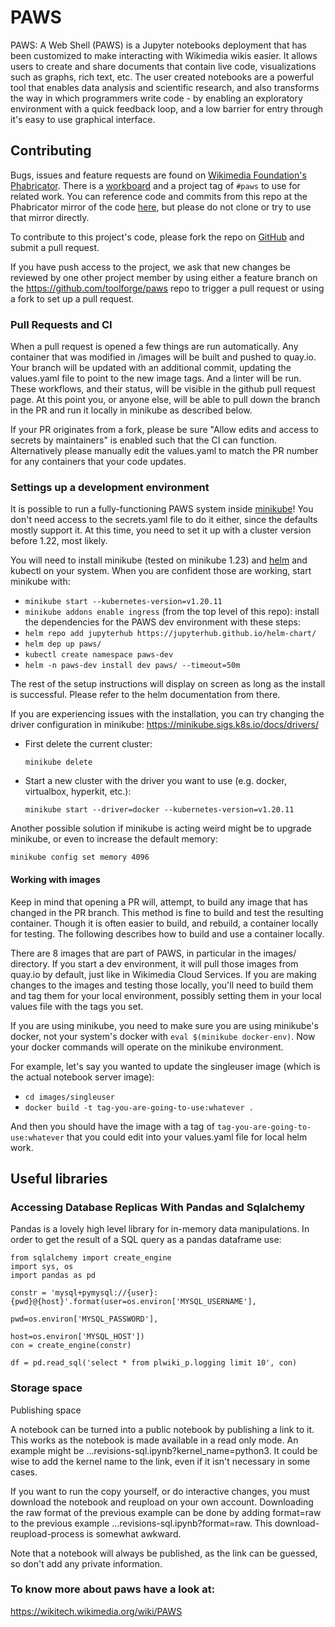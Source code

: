 # PAWS

PAWS: A Web Shell (PAWS) is a Jupyter notebooks deployment that has been customized to make interacting with Wikimedia wikis easier. It allows users to create and share documents that contain live code, visualizations such as graphs, rich text, etc. The user created notebooks are a powerful tool that enables data analysis and scientific research, and also transforms the way in which programmers write code - by enabling an exploratory environment with a quick feedback loop, and a low barrier for entry through it's easy to use graphical interface.

## Contributing

Bugs, issues and feature requests are found on [Wikimedia Foundation's Phabricator](https://phabricator.wikimedia.org/).
There is a [workboard](https://phabricator.wikimedia.org/project/view/1648/) and a project tag of `#paws` to use for related work. You can reference code and commits from this repo at the Phabricator mirror of the code [here](https://phabricator.wikimedia.org/diffusion/PAWS/browse/master/), but please do not clone or try to use that mirror directly.

To contribute to this project's code, please fork the repo on [GitHub](https://github.com/toolforge/paws/) and submit a pull request.

If you have push access to the project, we ask that new changes be reviewed by one other
project member by using either a feature branch on the https://github.com/toolforge/paws repo
to trigger a pull request or using a fork to set up a pull request.

### Pull Requests and CI

When a pull request is opened a few things are run automatically. Any container that was modified in /images will be built and pushed to quay.io. Your branch will be updated with an additional commit, updating the values.yaml file to point to the new image tags. And a linter will be run. These workflows, and their status, will be visible in the github pull request page. At this point you, or anyone else, will be able to pull down the branch in the PR and run it locally in minikube as described below.

If your PR originates from a fork, please be sure "Allow edits and access to secrets by maintainers" is enabled such that the CI can function. Alternatively please manually edit the values.yaml to match the PR number for any containers that your code updates.

### Settings up a development environment

It is possible to run a fully-functioning PAWS system inside [minikube](https://minikube.sigs.k8s.io/docs/)! You don't need
access to the secrets.yaml file to do it either, since the defaults mostly support it. At this time, you need to
set it up with a cluster version before 1.22, most likely.

You will need to install minikube (tested on minikube 1.23) and [helm](https://helm.sh) and kubectl on your system. When you are confident those are working, start minikube with:
 - `minikube start --kubernetes-version=v1.20.11`
 - `minikube addons enable ingress`
(from the top level of this repo):
install the dependencies for the PAWS dev environment with these steps:
 - `helm repo add jupyterhub https://jupyterhub.github.io/helm-chart/`
 - `helm dep up paws/`
 - `kubectl create namespace paws-dev`
 - `helm -n paws-dev install dev paws/ --timeout=50m`

The rest of the setup instructions will display on screen as long as the install is successful.
Please refer to the helm documentation from there.

If you are experiencing issues with the installation, you can try changing the driver configuration in minikube: https://minikube.sigs.k8s.io/docs/drivers/

- First delete the current cluster:

    `minikube delete`

- Start a new cluster with the driver you want to use (e.g. docker, virtualbox, hyperkit, etc.):

    `minikube start --driver=docker --kubernetes-version=v1.20.11`

Another possible solution if minikube is acting weird might be to upgrade minikube, or even to
increase the default memory:

`minikube config set memory 4096`

#### Working with images
Keep in mind that opening a PR will, attempt, to build any image that has changed in the PR branch. This method is fine to build and test the resulting container. Though it is often easier to build, and rebuild, a container locally for testing. The following describes how to build and use a container locally.

There are 8 images that are part of PAWS, in particular in the images/ directory. If you start a dev environment, it will pull those images from quay.io by default, just like in Wikimedia Cloud Services. If you are making changes to the images and testing those locally, you'll need to build them and tag them for your local environment, possibly setting them in your local values file with the tags you set.

If you are using minikube, you need to make sure you are using minikube's docker, not your system's docker with `eval $(minikube docker-env)`. Now your docker commands will operate on the minikube environment.

For example, let's say you wanted to update the singleuser image (which is the actual notebook server image):
- `cd images/singleuser`
- `docker build -t tag-you-are-going-to-use:whatever .`

And then you should have the image with a tag of `tag-you-are-going-to-use:whatever` that you could edit into your values.yaml file for local helm work.
## Useful libraries
### Accessing Database Replicas With Pandas and Sqlalchemy

Pandas is a lovely high level library for in-memory data manipulations. In order to get the result of a SQL query as a pandas dataframe use:
```
from sqlalchemy import create_engine
import sys, os
import pandas as pd

constr = 'mysql+pymysql://{user}:{pwd}@{host}'.format(user=os.environ['MYSQL_USERNAME'],
                                                      pwd=os.environ['MYSQL_PASSWORD'],
                                                      host=os.environ['MYSQL_HOST'])
con = create_engine(constr)

df = pd.read_sql('select * from plwiki_p.logging limit 10', con)
```

### Storage space
Publishing space

A notebook can be turned into a public notebook by publishing a link to it. This works as the notebook is made available in a read only mode. An example might be …revisions-sql.ipynb?kernel_name=python3. It could be wise to add the kernel name to the link, even if it isn't necessary in some cases.

If you want to run the copy yourself, or do interactive changes, you must download the notebook and reupload on your own account. Downloading the raw format of the previous example can be done by adding format=raw to the previous example …revisions-sql.ipynb?format=raw. This download-reupload-process is somewhat awkward.

Note that a notebook will always be published, as the link can be guessed, so don't add any private information.

### To know more about paws have a look at:
https://wikitech.wikimedia.org/wiki/PAWS
